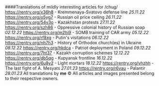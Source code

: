 ####Translations of mildly interesting articles for /chug/
https://rentry.org/x36h8 -  Kremmenaya-Svatovo defense line *25.11.22*
https://rentry.org/o5yg7 - Russian oil price ceiling *26.11.22*
https://rentry.org/54y3o - Kazakhstan protests *27.11.22*
https://rentry.org/szh86 - Oppressive colonial history of Russian soap *02.12.22*
https://rentry.org/m2hi9 - SOMB training of CAR army *05.12.22*
https://rentry.org/rf8xg - Putin's visitations *06.12.22*
https://rentry.org/nh7h3 - History of Orthodox church(es) in Ukraine *08.12.22*
https://rentry.org/hkdca - Patriot deployment in Poland *09.12.22*
https://rentry.org/7ht37 - Kazakh corruption schemes *12.12.22*
https://rentry.org/db5qg - Kupyansk frontline *16.12.22*
https://rentry.org/6u8y2 - Light mortars *18.12.22*
https://rentry.org/vhzhh - The last fight of A. Mesyats *27.01.23*
https://rentry.org/r6vau - Palantir *28.01.23*
All translations by **me** ©
All articles and images presented belong to their respective owners.
